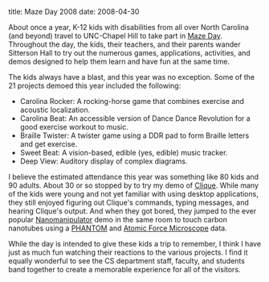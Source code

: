 title: Maze Day 2008
date: 2008-04-30

About once a year, K-12 kids with disabilities from all over North Carolina (and beyond) travel to UNC-Chapel Hill to take part in [Maze Day](http://wwwx.cs.unc.edu/~gb/wp/blog/2008/01/22/maze-day-2008/). Throughout the day, the kids, their teachers, and their parents wander Sitterson Hall to try out the numerous games, applications, activities, and demos designed to help them learn and have fun at the same time.



The kids always have a blast, and this year was no exception. Some of the 21 projects demoed this year included the following:

* Carolina Rocker: A rocking-horse game that combines exercise and acoustic localization.
* Carolina Beat: An accessible version of Dance Dance Revolution for a good exercise workout to music.
* Braille Twister: A twister game using a DDR pad to form Braille letters and get exercise.
* Sweet Beat: A vision-based, edible (yes, edible) music tracker.
* Deep View: Auditory display of complex diagrams.

I believe the estimated attendance this year was something like 80 kids and 90 adults. About 30 or so stopped by to try my demo of [Clique](http://mindtrove.info/clique/). While many of the kids were young and not yet familiar with using desktop applications, they still enjoyed figuring out Clique's commands, typing messages, and hearing Clique's output. And when they got bored, they jumped to the ever popular [Nanomanipulator](http://cismm.cs.unc.edu/core-projects/force-microscopy/) demo in the same room to touch carbon nanotubes using a [PHANTOM](http://www.sensable.com/haptic-phantom-desktop.htm) and [Atomic Force Microscope](http://en.wikipedia.org/wiki/Atomic_force_microscope) data.

While the day is intended to give these kids a trip to remember, I think I have just as much fun watching their reactions to the various projects. I find it equally wonderful to see the CS department staff, faculty, and students band together to create a memorable experience for all of the visitors.